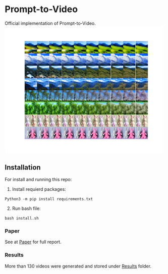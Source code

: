 # Prompt-to-Video
Official implementation of Prompt-to-Video.
![p2v_images](p2v_images.png)

## Installation
For install and running this repo:

1. Install requierd packages:
```
Python3 -m pip install requirements.txt
```

2. Run bash file:
 ```
bash install.sh
```

### Paper
See at [Paper](https://colab.research.google.com/drive/1eIVgC8H8Ftmv0AliiLAv0U_GQgRugi28) for full report.

### Results
More than 130 videos were generated and stored under [Results](https://github.com/00itamarts00/SweepedDescriptors/tree/main/results) folder.